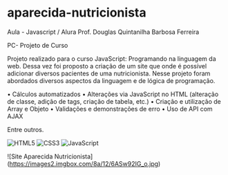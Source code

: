 # aparecida-nutricionista

Aula - Javascript / Alura
Prof. Douglas Quintanilha Barbosa Ferreira

PC- Projeto de Curso

Projeto realizado para o curso JavaScript: Programando na linguagem da web. Dessa vez foi proposto a criação de um site que onde é possível adicionar diversos pacientes de uma nutricionista.
Nesse projeto foram abordados diversos aspectos da linguagem e de lógica de programação.

•	Cálculos automatizados
•	Alterações via JavaScript no HTML (alteração de classe, adição de tags, criação de tabela, etc.)
•	Criação e utilização de Array e Objeto
•	Validações e demonstrações de erro
•	Uso de API com AJAX

Entre outros.

![HTML5](https://img.shields.io/badge/html5-%23E34F26.svg?style=for-the-badge&logo=html5&logoColor=white) ![CSS3](https://img.shields.io/badge/css3-%231572B6.svg?style=for-the-badge&logo=css3&logoColor=white) ![JavaScript](https://img.shields.io/badge/javascript-%23323330.svg?style=for-the-badge&logo=javascript&logoColor=%23F7DF1E)

![Site Aparecida Nutricionista] (https://images2.imgbox.com/8a/12/6ASw92IG_o.jpg)
